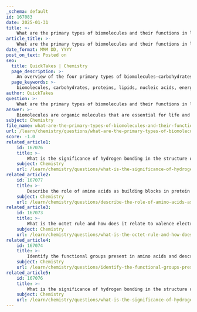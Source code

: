 ```yaml
---
_schema: default
id: 167083
date: 2025-01-31
title: >-
    What are the primary types of biomolecules and their functions in living organisms?
article_title: >-
    What are the primary types of biomolecules and their functions in living organisms?
date_format: MMM DD, YYYY
post_on_text: Posted on
seo:
  title: QuickTakes | Chemistry
  page_description: >-
    An overview of the four primary types of biomolecules—carbohydrates, proteins, lipids, and nucleic acids—highlighting their essential functions in living organisms.
  page_keywords: >-
    biomolecules, carbohydrates, proteins, lipids, nucleic acids, energy source, structural support, enzymatic activity, transport, immune response, energy storage, cell membrane, genetic information, protein synthesis
author: QuickTakes
question: >-
    What are the primary types of biomolecules and their functions in living organisms?
answer: >-
    Biomolecules are organic molecules that are essential for life and are categorized into four primary types: carbohydrates, proteins, lipids, and nucleic acids. Each class of biomolecule plays specific and critical roles in biological processes. Here’s a detailed overview of each type and their functions:\n\n### 1. Carbohydrates\nCarbohydrates are organic compounds made up of carbon, hydrogen, and oxygen, typically in a ratio of 1:2:1. They serve several important functions:\n- **Energy Source**: Carbohydrates are a primary source of energy for living organisms. Simple sugars like glucose are quickly utilized for energy, while complex carbohydrates like starch and glycogen serve as energy storage.\n- **Structural Support**: In plants, carbohydrates like cellulose provide structural integrity to cell walls. In arthropods, chitin serves a similar function.\n\n### 2. Proteins\nProteins are composed of amino acids linked by peptide bonds. They are crucial for numerous biological functions:\n- **Enzymatic Activity**: Many proteins function as enzymes, catalyzing biochemical reactions that are vital for metabolism.\n- **Structural Components**: Proteins like collagen and keratin provide structural support in tissues.\n- **Transport and Storage**: Hemoglobin is a protein that transports oxygen in the blood, while ferritin stores iron.\n- **Immune Response**: Antibodies are proteins that play a key role in the immune system by identifying and neutralizing pathogens.\n\n### 3. Lipids\nLipids are a diverse group of hydrophobic molecules, including fats, phospholipids, and steroids. Their functions include:\n- **Energy Storage**: Triglycerides (fats) are a major form of energy storage in organisms.\n- **Cell Membrane Structure**: Phospholipids form the bilayer of cell membranes, providing a barrier that separates the interior of the cell from the external environment.\n- **Hormonal Functions**: Steroids, such as cholesterol, are precursors to hormones and play roles in signaling within the body.\n\n### 4. Nucleic Acids\nNucleic acids, including DNA and RNA, are polymers made up of nucleotide monomers. Their primary functions are:\n- **Genetic Information Storage**: DNA stores the genetic blueprint for the development and functioning of living organisms.\n- **Protein Synthesis**: RNA plays a crucial role in translating the genetic information from DNA into proteins through processes like transcription and translation.\n\n### Summary\nIn summary, the four primary types of biomolecules—carbohydrates, proteins, lipids, and nucleic acids—are fundamental to the structure and function of living organisms. They are involved in energy storage, structural integrity, information transfer, and various biochemical processes that sustain life. Understanding these biomolecules is essential for fields such as biochemistry, molecular biology, and medicine.
subject: Chemistry
file_name: what-are-the-primary-types-of-biomolecules-and-their-functions-in-living-organisms.md
url: /learn/chemistry/questions/what-are-the-primary-types-of-biomolecules-and-their-functions-in-living-organisms
score: -1.0
related_article1:
    id: 167076
    title: >-
        What is the significance of hydrogen bonding in the structure of proteins and nucleic acids?
    subject: Chemistry
    url: /learn/chemistry/questions/what-is-the-significance-of-hydrogen-bonding-in-the-structure-of-proteins-and-nucleic-acids
related_article2:
    id: 167077
    title: >-
        Describe the role of amino acids as building blocks in protein structure and function.
    subject: Chemistry
    url: /learn/chemistry/questions/describe-the-role-of-amino-acids-as-building-blocks-in-protein-structure-and-function
related_article3:
    id: 167073
    title: >-
        What is the octet rule and how does it relate to valence electrons in covalent bonding?
    subject: Chemistry
    url: /learn/chemistry/questions/what-is-the-octet-rule-and-how-does-it-relate-to-valence-electrons-in-covalent-bonding
related_article4:
    id: 167074
    title: >-
        Identify the functional groups present in amino acids and describe their properties.
    subject: Chemistry
    url: /learn/chemistry/questions/identify-the-functional-groups-present-in-amino-acids-and-describe-their-properties
related_article5:
    id: 167076
    title: >-
        What is the significance of hydrogen bonding in the structure of proteins and nucleic acids?
    subject: Chemistry
    url: /learn/chemistry/questions/what-is-the-significance-of-hydrogen-bonding-in-the-structure-of-proteins-and-nucleic-acids
---
```


&nbsp;